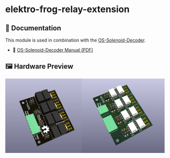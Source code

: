 # elektro-frog-relay-extension

## 🧾 Documentation

This module is used in combination with the [OS-Solenoid-Decoder](https://github.com/Open-Source-Model-Railway-Electronics/OS-Solenoid-Decoder).

- 📄 [OS-Solenoid-Decoder Manual (PDF)](https://github.com/Open-Source-Model-Railway-Electronics/OS-Solenoid-Decoder/blob/main/docs/manual.pdf)

## 🖼️ Hardware Preview

![Electrofrog Relay Extension](hardware/elektro-frog-relay-extension.png)
